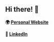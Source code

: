 ## Hi there! 👋

**🌍 [Personal Website](https://simonhirner.de/)**

**💼 [LinkedIn](https://www.linkedin.com/in/simon-hirner/)**
